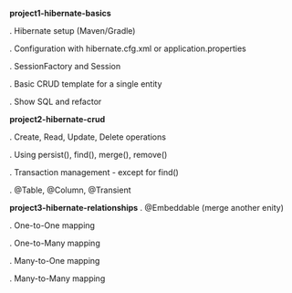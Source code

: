 **project1-hibernate-basics**

. Hibernate setup (Maven/Gradle)

. Configuration with hibernate.cfg.xml or application.properties

. SessionFactory and Session

. Basic CRUD template for a single entity

. Show SQL and refactor

**project2-hibernate-crud**

. Create, Read, Update, Delete operations

. Using persist(), find(), merge(), remove()

. Transaction management - except for find()

. @Table, @Column, @Transient

**project3-hibernate-relationships**
. @Embeddable (merge another enity)

. One-to-One mapping

. One-to-Many mapping

. Many-to-One mapping

. Many-to-Many mapping
